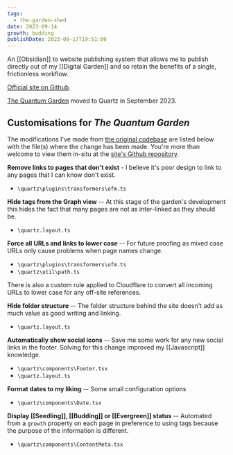 ```yaml
---
tags:
  - the-garden-shed
date: 2023-09-14
growth: budding
publishDate: 2023-09-17T19:51:00
---
```

An [[Obsidian]] to website publishing system that allows me to publish directly out of my [[Digital Garden]] and so retain the benefits of a single, frictionless workflow.

[Official site on Github](https://quartz.jzhao.xyz).

[The Quantum Garden](https://quantumgardener.blog) moved to Quartz in September 2023.

## Customisations for *The Quantum Garden*
The modifications I've made from [the original codebase](https://github.com/jackyzha0/quartz) are listed below with the file(s) where the change has been made. You're more than welcome to view them in-situ at the [site's Github repository](https://github.com/quantumgardener/qg.blog).

**Remove links to pages that don't exist** - I believe it's poor design to link to any pages that I can know don't exist.
- `\quartz\plugins\transformers\ofm.ts`

**Hide tags from the Graph view** -- At this stage of the garden's development this hides the fact that many pages are not as inter-linked as they should be.
- `\quartz.layout.ts`

**Force all URLs and links to lower case** -- For future proofing as mixed case URLs only cause problems when page names change.
- `\quartz\plugins\transformers\ofm.ts`
- `\quartz\util\path.ts`

There is also a custom rule applied to Cloudflare to convert all incoming URLs to lower case for any off-site references.

**Hide folder structure** -- The folder structure behind the site doesn't add as much value as good writing and linking.
- `\quartz.layout.ts`

**Automatically show social icons** -- Save me some work for any new social links in the footer. Solving for this change improved my [[Javascript]] knowledge.
- `\quartz\components\Footer.tsx`
- `\quartz.layout.ts`

**Format dates to my liking** -- Some small configuration options
- `\quartz\components\Date.tsx`

**Display [[Seedling]], [[Budding]] or [[Evergreen]] status** -- Automated from a `growth` property on each page in preference to using tags because the purpose of the information is different.
- `\quartz\components\ContentMeta.tsx`